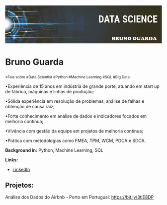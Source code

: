 
<p align="center">
  <img src="bannerDS1.png" >
</p>

# Bruno Guarda
<sub>*Fala sobre #Data Scientist #Python #Machine Learning #SQL #Big Data</sub>

•Experiência de 15 anos em indústria de grande porte, atuando em start up de fábrica, máquinas e linhas de produção;

•Sólida experiência em resolução de problemas, análise de falhas e obtenção de causa raiz;

•Forte conhecimento em análise de dados e indicadores focados em melhoria contínua;

•Vivência com gestão da equipe em projetos de melhoria contínua;

•Prática com metodologias como FMEA, TPM, WCM, PDCA e SDCA.

**Background in:** Python, Machine Learning, SQL

**Links:**
* [LinkedIn](https://www.linkedin.com/in/bruno-guarda-181318101/)



## Projetos:

Análise dos Dados do Airbnb - Porto em Portugual:  https://bit.ly/3tlE8DP







